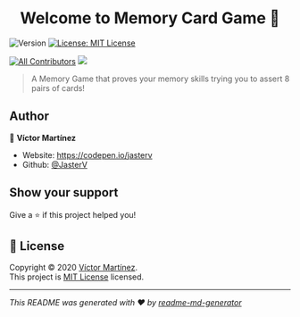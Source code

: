 <h1 align="center">Welcome to Memory Card Game 👋</h1>
<p>
  <img alt="Version" src="https://img.shields.io/badge/version-1.5-blue.svg?cacheSeconds=2592000" />
  <a href="https://choosealicense.com/licenses/mit/" target="_blank">
    <img alt="License: MIT License" src="https://img.shields.io/badge/License-MIT License-yellow.svg" />
  </a>
  
  [![All Contributors](https://img.shields.io/badge/all_contributors-3-orange.svg?style=flat-square)](#-contributors-)
  <img src="https://img.shields.io/badge/version-1.5-blue.svg?cacheSeconds=2592000" />
</p>


> A Memory Game that proves your memory skills trying you to assert 8 pairs of cards!

## Author

👤 **Víctor Martínez**

* Website: https://codepen.io/jasterv
* Github: [@JasterV](https://github.com/JasterV)

## Show your support

Give a ⭐️ if this project helped you!

## 📝 License

Copyright © 2020 [Víctor Martínez](https://github.com/JasterV).<br />
This project is [MIT License](https://choosealicense.com/licenses/mit/) licensed.

***
_This README was generated with ❤️ by [readme-md-generator](https://github.com/kefranabg/readme-md-generator)_
